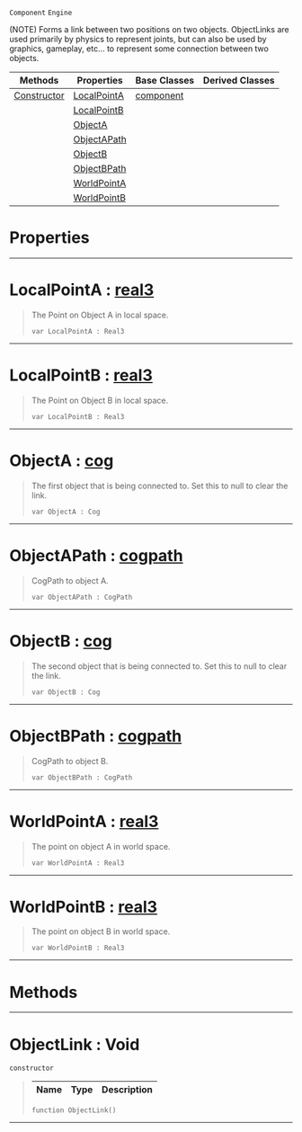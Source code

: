  `Component` `Engine`



(NOTE) Forms a link between two positions on two objects. ObjectLinks are used primarily by physics to represent joints, but can also be used by graphics, gameplay, etc... to represent some connection between two objects.

|Methods|Properties|Base Classes|Derived Classes|
|---|---|---|---|
|[ Constructor](https://github.com/ArendDanielek/ZeroDocsTest/blob/master/code_reference/class_reference/objectlink.markdown#objectlink-void)|[ LocalPointA](https://github.com/ArendDanielek/ZeroDocsTest/blob/master/code_reference/class_reference/objectlink.markdown#localpointa-zero-engine)|[component](https://github.com/ArendDanielek/ZeroDocsTest/blob/master/code_reference/class_reference/component.markdown)| |
| |[ LocalPointB](https://github.com/ArendDanielek/ZeroDocsTest/blob/master/code_reference/class_reference/objectlink.markdown#localpointb-zero-engine)| | |
| |[ ObjectA](https://github.com/ArendDanielek/ZeroDocsTest/blob/master/code_reference/class_reference/objectlink.markdown#objecta-zero-engine-docu)| | |
| |[ ObjectAPath](https://github.com/ArendDanielek/ZeroDocsTest/blob/master/code_reference/class_reference/objectlink.markdown#objectapath-zero-engine)| | |
| |[ ObjectB](https://github.com/ArendDanielek/ZeroDocsTest/blob/master/code_reference/class_reference/objectlink.markdown#objectb-zero-engine-docu)| | |
| |[ ObjectBPath](https://github.com/ArendDanielek/ZeroDocsTest/blob/master/code_reference/class_reference/objectlink.markdown#objectbpath-zero-engine)| | |
| |[ WorldPointA](https://github.com/ArendDanielek/ZeroDocsTest/blob/master/code_reference/class_reference/objectlink.markdown#worldpointa-zero-engine)| | |
| |[ WorldPointB](https://github.com/ArendDanielek/ZeroDocsTest/blob/master/code_reference/class_reference/objectlink.markdown#worldpointb-zero-engine)| | |


 #  Properties


---  
 #  LocalPointA : [real3](https://github.com/ArendDanielek/ZeroDocsTest/blob/master/code_reference/zilch_base_types/real3.markdown)

> The Point on Object A in local space.
> ``` lang=cpp, name=Zilch
> var LocalPointA : Real3


---  
 #  LocalPointB : [real3](https://github.com/ArendDanielek/ZeroDocsTest/blob/master/code_reference/zilch_base_types/real3.markdown)

> The Point on Object B in local space.
> ``` lang=cpp, name=Zilch
> var LocalPointB : Real3


---  
 #  ObjectA : [cog](https://github.com/ArendDanielek/ZeroDocsTest/blob/master/code_reference/class_reference/cog.markdown)

> The first object that is being connected to. Set this to null to clear the link.
> ``` lang=cpp, name=Zilch
> var ObjectA : Cog


---  
 #  ObjectAPath : [cogpath](https://github.com/ArendDanielek/ZeroDocsTest/blob/master/code_reference/class_reference/cogpath.markdown)

> CogPath to object A.
> ``` lang=cpp, name=Zilch
> var ObjectAPath : CogPath


---  
 #  ObjectB : [cog](https://github.com/ArendDanielek/ZeroDocsTest/blob/master/code_reference/class_reference/cog.markdown)

> The second object that is being connected to. Set this to null to clear the link.
> ``` lang=cpp, name=Zilch
> var ObjectB : Cog


---  
 #  ObjectBPath : [cogpath](https://github.com/ArendDanielek/ZeroDocsTest/blob/master/code_reference/class_reference/cogpath.markdown)

> CogPath to object B.
> ``` lang=cpp, name=Zilch
> var ObjectBPath : CogPath


---  
 #  WorldPointA : [real3](https://github.com/ArendDanielek/ZeroDocsTest/blob/master/code_reference/zilch_base_types/real3.markdown)

> The point on object A in world space.
> ``` lang=cpp, name=Zilch
> var WorldPointA : Real3


---  
 #  WorldPointB : [real3](https://github.com/ArendDanielek/ZeroDocsTest/blob/master/code_reference/zilch_base_types/real3.markdown)

> The point on object B in world space.
> ``` lang=cpp, name=Zilch
> var WorldPointB : Real3


---  
 #  Methods


---  
 #  ObjectLink : Void

 `constructor`

> 
> |Name|Type|Description|
> |---|---|---|
> ``` lang=cpp, name=Zilch
> function ObjectLink()
> ``` 


---  
 
  
  
  
  
  
  
  

 
